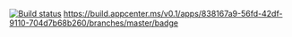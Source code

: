 [![Build status](https://build.appcenter.ms/v0.1/apps/838167a9-56fd-42df-9110-704d7b68b260/branches/master/badge)](https://appcenter.ms)
https://build.appcenter.ms/v0.1/apps/838167a9-56fd-42df-9110-704d7b68b260/branches/master/badge
